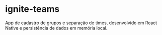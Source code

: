 # ignite-teams
App de cadastro de grupos e separação de times, desenvolvido em React Native e persistência de dados em memória local.
